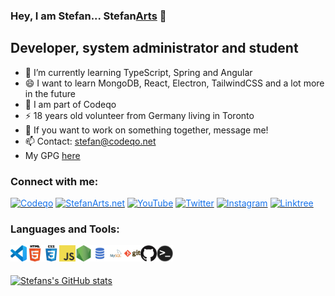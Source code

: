 ### Hey, I am Stefan... Stefan[Arts][website] 👋

## Developer, system administrator and student

- 🌱 I’m currently learning TypeScript, Spring and Angular
- 😄 I want to learn MongoDB, React, Electron, TailwindCSS and a lot more in the future
- 👯 I am part of Codeqo&nbsp;&nbsp;
- ⚡ 18 years old volunteer from Germany living in Toronto
- 💬 If you want to work on something together, message me!
- 📫 Contact: stefan@codeqo.net
- My GPG <a href="https://keyserver.ubuntu.com/pks/lookup?op=get&search=0xa63333e8649b0cd4">here</a>

### Connect with me:
[<img style="color: #1773eb" alt="Codeqo" width="50px" src="https://get.codeqo.net/images/logo-text.png">][codeqo]
[<img style="color: #1773eb" alt="StefanArts.net" width="50px" src="https://avatars.githubusercontent.com/u/31769372?v=4">][website]
[<img style="color: #1773eb" alt="YouTube" width="50px" src="https://upload.wikimedia.org/wikipedia/commons/thumb/4/4f/YouTube_social_white_squircle.svg/768px-YouTube_social_white_squircle.svg.png">][youtube]
[<img style="color: #1773eb" alt="Twitter" width="50px" src="https://www.iconpacks.net/icons/2/free-twitter-logo-icon-2429-thumb.png">][twitter]
[<img style="color: #1773eb" alt="Instagram" width="50px" src="https://upload.wikimedia.org/wikipedia/commons/thumb/a/a5/Instagram_icon.png/2048px-Instagram_icon.png">][instagram]
[<img style="color: #1773eb" alt="Linktree" width="50px" src="https://img.icons8.com/color/480/linktree.png">][linktree]
<br>
### Languages and Tools:

<img align="left" alt="Visual Studio Code" width="26px" src="https://raw.githubusercontent.com/github/explore/80688e429a7d4ef2fca1e82350fe8e3517d3494d/topics/visual-studio-code/visual-studio-code.png" />
<img align="left" alt="HTML5" width="26px" src="https://raw.githubusercontent.com/github/explore/80688e429a7d4ef2fca1e82350fe8e3517d3494d/topics/html/html.png" />
<img align="left" alt="CSS3" width="26px" src="https://raw.githubusercontent.com/github/explore/80688e429a7d4ef2fca1e82350fe8e3517d3494d/topics/css/css.png" />
<img align="left" alt="JavaScript" width="26px" src="https://raw.githubusercontent.com/github/explore/80688e429a7d4ef2fca1e82350fe8e3517d3494d/topics/javascript/javascript.png" />
<img align="left" alt="Node.js" width="26px" src="https://raw.githubusercontent.com/github/explore/80688e429a7d4ef2fca1e82350fe8e3517d3494d/topics/nodejs/nodejs.png" />
<img align="left" alt="SQL" width="26px" src="https://raw.githubusercontent.com/github/explore/80688e429a7d4ef2fca1e82350fe8e3517d3494d/topics/sql/sql.png" />
<img align="left" alt="MySQL" width="26px" src="https://raw.githubusercontent.com/github/explore/80688e429a7d4ef2fca1e82350fe8e3517d3494d/topics/mysql/mysql.png" />
<img align="left" alt="Git" width="26px" src="https://raw.githubusercontent.com/github/explore/80688e429a7d4ef2fca1e82350fe8e3517d3494d/topics/git/git.png" />
<img align="left" alt="GitHub" width="26px" src="https://raw.githubusercontent.com/github/explore/78df643247d429f6cc873026c0622819ad797942/topics/github/github.png" />
<img align="left" alt="Terminal" width="26px" src="https://raw.githubusercontent.com/github/explore/80688e429a7d4ef2fca1e82350fe8e3517d3494d/topics/terminal/terminal.png" />

<br />
<br />

[website]: https://stefannarts.net
[twitter]: https://twitter.com/stefanartsdev
[youtube]: https://youtube.com/StefanArtsDev
[instagram]: https://instagram.com/stefanartsdev
[codeqo]: https://codeqo.net
[linktree]: https://linktr.ee/stefanarts

[![Stefans's GitHub stats](https://github-readme-stats.vercel.app/api?username=StefanArts&show_icons=true&theme=dark)](https://github.com/anuraghazra/github-readme-stats)

<!--
**StefanArts/StefanArts** is a ✨ _special_ ✨ repository because its `README.md` (this file) appears on your GitHub profile.

Here are some ideas to get you started:

- 🔭 I’m currently working on ...
- 🌱 I’m currently learning ...
- 👯 I’m looking to collaborate on ...
- 🤔 I’m looking for help with ...
- 💬 Ask me about ...
- 📫 How to reach me: ...
- 😄 Pronouns: ...
- ⚡ Fun fact: ...
-->
